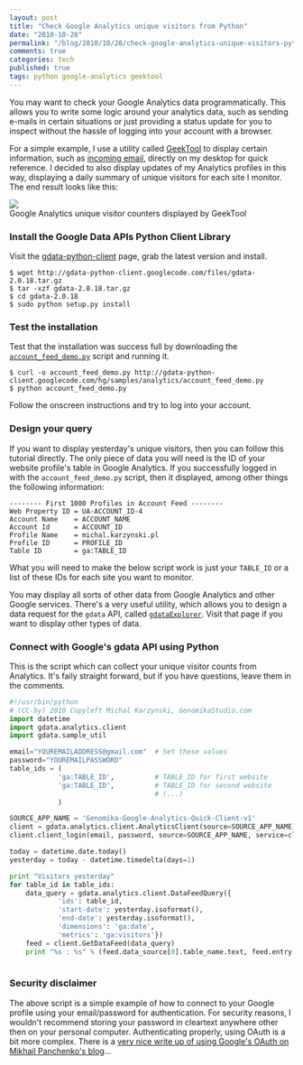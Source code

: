 ```yaml
---
layout: post
title: "Check Google Analytics unique visitors from Python"
date: "2010-10-28"
permalink: "/blog/2010/10/28/check-google-analytics-unique-visitors-python/"
comments: true
categories: tech
published: true
tags: python google-analytics geektool
---
```


You may want to check your Google Analytics data programmatically. This allows you to write some logic around your analytics data, such as sending e-mails in certain situations or just providing a status update for you to inspect without the hassle of logging into your account with a browser.

For a simple example, I use a utility called [GeekTool](http://projects.tynsoe.org/en/geektool/) to display certain information, such as [incoming email](http://www.commandlinefu.com/commands/view/3380/), directly on my desktop for quick reference. I decided to also display updates of my Analytics profiles in this way, displaying a daily summary of unique visitors for each site I monitor. The end result looks like this:

<div class="figure">
<img src="/images/illustrations/2010-10-28/check-google-analytics-unique-visitors-python-geektool.png">
<div class="legend">Google Analytics unique visitor counters displayed by GeekTool</div>
</div>

<!-- more -->

### Install the Google Data APIs Python Client Library
Visit the [gdata-python-client](http://code.google.com/p/gdata-python-client/) page, grab the latest version and install.

    $ wget http://gdata-python-client.googlecode.com/files/gdata-2.0.18.tar.gz
    $ tar -xzf gdata-2.0.18.tar.gz
    $ cd gdata-2.0.18
    $ sudo python setup.py install

### Test the installation
Test that the installation was success full by downloading the [`account_feed_demo.py`](http://gdata-python-client.googlecode.com/hg/samples/analytics/account_feed_demo.py) script and running it.

    $ curl -o account_feed_demo.py http://gdata-python-client.googlecode.com/hg/samples/analytics/account_feed_demo.py
    $ python account_feed_demo.py

Follow the onscreen instructions and try to log into your account.


### Design your query
If you want to display yesterday's unique visitors, then you can follow this tutorial directly. The only piece of data you will need is the ID of your website profile's table in Google Analytics. If you successfully logged in with the `account_feed_demo.py` script, then it displayed, among other things the following information:

    -------- First 1000 Profiles in Account Feed --------
    Web Property ID = UA-ACCOUNT_ID-4
    Account Name    = ACCOUNT_NAME
    Account Id      = ACCOUNT_ID
    Profile Name    = michal.karzynski.pl
    Profile ID      = PROFILE_ID
    Table ID        = ga:TABLE_ID
    
What you will need to make the below script work is just your `TABLE_ID` or a list of these IDs for each site you want to monitor.

You may display all sorts of other data from Google Analytics and other Google services. There's a very useful utility, which allows you to design a data request for the `gdata` API, called [`gdataExplorer`](http://code.google.com/apis/analytics/docs/gdata/gdataExplorer.html). Visit that page if you want to display other types of data.


### Connect with Google's gdata API using Python
This is the script which can collect your unique visitor counts from Analytics. It's faily straight forward, but if you have questions, leave them in the comments.

```python
#!/usr/bin/python
# (CC-by) 2010 Copyleft Michal Karzynski, GenomikaStudio.com 
import datetime
import gdata.analytics.client
import gdata.sample_util

email="YOUREMAILADDRESS@gmail.com"  # Set these values
password="YOUREMAILPASSWORD"
table_ids = (
            'ga:TABLE_ID',          # TABLE_ID for first website
            'ga:TABLE_ID',          # TABLE_ID for second website
                                    # (...)
            )

SOURCE_APP_NAME = 'Genomika-Google-Analytics-Quick-Client-v1'
client = gdata.analytics.client.AnalyticsClient(source=SOURCE_APP_NAME)
client.client_login(email, password, source=SOURCE_APP_NAME, service=client.auth_service)

today = datetime.date.today()
yesterday = today - datetime.timedelta(days=1)

print "Visitors yesterday"
for table_id in table_ids:   
    data_query = gdata.analytics.client.DataFeedQuery({
            'ids': table_id,
            'start-date': yesterday.isoformat(),
            'end-date': yesterday.isoformat(),
            'dimensions': 'ga:date',
            'metrics': 'ga:visitors'})
    feed = client.GetDataFeed(data_query)
    print "%s : %s" % (feed.data_source[0].table_name.text, feed.entry[0].metric[0].value)
    
```


### Security disclaimer
The above script is a simple example of how to connect to your Google profile using your email/password for authentication. For security reasons, I wouldn't recommend storing your password in cleartext anywhere other then on your personal computer. Authenticating properly, using OAuth is a bit more complex. There is a [very nice write up of using Google's OAuth on Mikhail Panchenko's blog](http://mihasya.com/blog/google-data-api-with-oauth-using-the-gdata-python-client/)...
